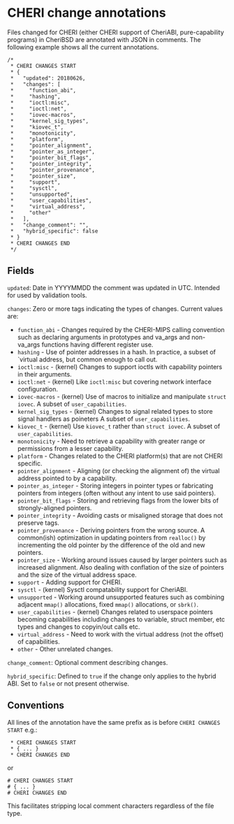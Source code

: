 CHERI change annotations
========================

Files changed for CHERI (either CHERI support of CheriABI,
pure-capability programs) in CheriBSD are annotated with JSON in
comments.  The following example shows all the current annotations.

```
/*
 * CHERI CHANGES START
 * {
 *   "updated": 20180626,
 *   "changes": [
 *     "function_abi",
 *     "hashing",
 *     "ioctl:misc",
 *     "ioctl:net",
 *     "iovec-macros",
 *     "kernel_sig_types",
 *     "kiovec_t",
 *     "monotonicity",
 *     "platform",
 *     "pointer_alignment",
 *     "pointer_as_integer",
 *     "pointer_bit_flags",
 *     "pointer_integrity",
 *     "pointer_provenance",
 *     "pointer_size",
 *     "support",
 *     "sysctl",
 *     "unsupported",
 *     "user_capabilities",
 *     "virtual_address",
 *     "other"
 *   ],
 *   "change_comment": "",
 *   "hybrid_specific": false
 * }
 * CHERI CHANGES END
 */
```

## Fields

`updated`: Date in YYYYMMDD the comment was updated in UTC.  Intended
for used by validation tools.

`changes`: Zero or more tags indicating the types of changes.  Current
values are:

 * `function_abi` - Changes required by the CHERI-MIPS calling
   convention such as declaring arguments in prototypes and va_args and
   non-va_args functions having different register use.
 * `hashing` - Use of pointer addresses in a hash.  In practice, a subset
   of `virtual address, but common enough to call out.
 * `ioctl:misc` - (kernel) Changes to support ioctls with capability pointers
   in their arguments.
 * `ioctl:net` - (kernel) Like `ioctl:misc` but covering network interface
   configuration.
 * `iovec-macros` - (kernel) Use of macros to initialize and manipulate
   `struct iovec`.  A subset of `user_capabilities`.
 * `kernel_sig_types` - (kernel) Changes to signal related types to store
   signal handlers as poineters  A subset of `user_capabilities`.
 * `kiovec_t` - (kernel) Use `kiovec_t` rather than `struct iovec`.
   A subset of `user_capabilities`.
 * `monotonicity` - Need to retrieve a capability with greater range or
   permissions from a lesser capability.
 * `platform` - Changes related to the CHERI platform(s) that are not
   CHERI specific.
 * `pointer_alignment` - Aligning (or checking the alignment of) the
   virtual address pointed to by a capability.
 * `pointer_as_integer` - Storing integers in pointer types or
   fabricating pointers from integers (often without any intent to use said
   pointers).
 * `pointer_bit_flags` - Storing and retrieving flags from the lower
   bits of strongly-aligned pointers.
 * `pointer_integrity` - Avoiding casts or misaligned storage that does
   not preserve tags.
 * `pointer_provenance` - Deriving pointers from the wrong source.  A
   common(ish) optimization in updating pointers from `realloc()` by
   incrementing the old pointer by the difference of the old and new
   pointers.
 * `pointer_size` - Working around issues caused by larger pointers
   such as increased alignment.  Also dealing with conflation of the
   size of pointers and the size of the virtual address space.
 * `support` - Adding support for CHERI.
 * `sysctl` - (kernel) Sysctl compatability support for CheriABI.
 * `unsupported` - Working around unsupported features such as combining
   adjacent `mmap()` allocations, fixed `mmap()` allocations, or `sbrk()`.
 * `user_capabilities` - (kernel) Changes related to userspace pointers
   becoming capabilities including changes to variable, struct member, etc
   types and changes to copyin/out calls etc.
 * `virtual_address` - Need to work with the virtual address (not the
   offset) of capabilities.
 * `other` - Other unrelated changes.

`change_comment`: Optional comment describing changes.

`hybrid_specific`: Defined to `true` if the change only applies to the
hybrid ABI.  Set to `false` or not present otherwise.

## Conventions

All lines of the annotation have the same prefix as is before `CHERI CHANGES
START` e.g.:

```
 * CHERI CHANGES START
 * { ... }
 * CHERI CHANGES END
```
or
```
# CHERI CHANGES START
# { ... }
# CHERI CHANGES END
```
This facilitates stripping local comment characters regardless of the
file type.
